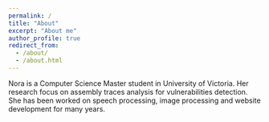 ```yaml
---
permalink: /
title: "About"
excerpt: "About me"
author_profile: true
redirect_from: 
  - /about/
  - /about.html
---
```


Nora is a Computer Science Master student in University of Victoria. Her research focus on assembly traces analysis for vulnerabilities detection. She has been worked on speech processing, image processing and website development for many years.